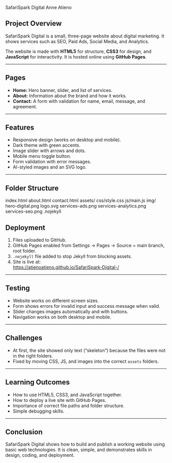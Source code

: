 SafariSpark Digital
Anne Atieno  

## Project Overview
SafariSpark Digital is a small, three-page website about digital marketing. It shows services such as SEO, Paid Ads, Social Media, and Analytics.  

The website is made with **HTML5** for structure, **CSS3** for design, and **JavaScript** for interactivity. It is hosted online using **GitHub Pages**.

---

## Pages
- **Home:** Hero banner, slider, and list of services.  
- **About:** Information about the brand and how it works.  
- **Contact:** A form with validation for name, email, message, and agreement.  

---

## Features
- Responsive design (works on desktop and mobile).  
- Dark theme with green accents.  
- Image slider with arrows and dots.  
- Mobile menu toggle button.  
- Form validation with error messages.  
- AI-styled images and an SVG logo.  

---

## Folder Structure
index.html
about.html
contact.html
assets/
css/style.css
js/main.js
img/
hero-digital.png
logo.svg
services-ads.png
services-analytics.png
services-seo.png
.nojekyll



## Deployment
1. Files uploaded to GitHub.  
2. GitHub Pages enabled from Settings → Pages → Source = main branch, root folder.  
3. `.nojekyll` file added to stop Jekyll from blocking assets.  
4. Site is live at:  
https://atienoatieno.github.io/SafariSpark-Digital-/

---

## Testing
- Website works on different screen sizes.  
- Form shows errors for invalid input and success message when valid.  
- Slider changes images automatically and with buttons.  
- Navigation works on both desktop and mobile.  

---

## Challenges
- At first, the site showed only text (“skeleton”) because the files were not in the right folders.  
- Fixed by moving CSS, JS, and images into the correct `assets` folders.  

---

## Learning Outcomes
- How to use HTML5, CSS3, and JavaScript together.  
- How to deploy a live site with GitHub Pages.  
- Importance of correct file paths and folder structure.  
- Simple debugging skills.  

---

## Conclusion
SafariSpark Digital shows how to build and publish a working website using basic web technologies. It is clean, simple, and demonstrates skills in design, coding, and deployment.
